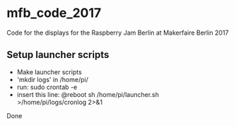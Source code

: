 # mfb_code_2017
Code for the displays for the Raspberry Jam Berlin at Makerfaire Berlin 2017

## Setup launcher scripts

- Make launcher scripts
- 'mkdir logs' in /home/pi/
- run: sudo crontab -e
- insert this line: @reboot sh /home/pi/launcher.sh >/home/pi/logs/cronlog 2>&1

Done
